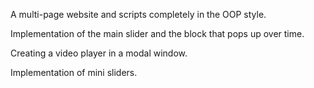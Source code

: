 A multi-page website and scripts completely in the OOP style.

Implementation of the main slider and the block that pops up over time.

Creating a video player in a modal window.

Implementation of mini sliders.
